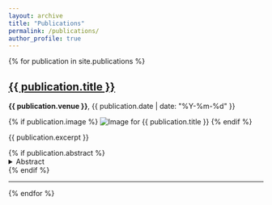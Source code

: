 ```yaml
---
layout: archive
title: "Publications"
permalink: /publications/
author_profile: true
---
```



{% for publication in site.publications %}
<div class="publication-item">
    <h2><a href="{{ publication.url }}">{{ publication.title }}</a></h2>
    <p><strong>{{ publication.venue }}</strong>, {{ publication.date | date: "%Y-%m-%d" }}</p>
    {% if publication.image %}
    <img src="{{ publication.image }}" alt="Image for {{ publication.title }}" style="max-width: 300px;">
    {% endif %}
    <p>{{ publication.excerpt }}</p>
    {% if publication.abstract %}
    <details>
      <summary>Abstract</summary>
      <p>{{ publication.abstract }}</p>
    </details>
    {% endif %}
</div>
<hr>
{% endfor %}